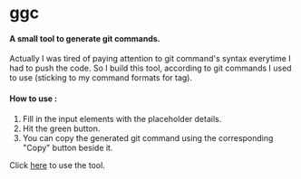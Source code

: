 # ggc
#### A small tool to generate git commands.

Actually I was tired of paying attention to git command's syntax everytime I had to push the code. So I build this tool, according to git commands I used to use (sticking to my command formats for tag).

#### How to use : 
1. Fill in the input elements with the placeholder details.
2. Hit the green button.
3. You can copy the generated git command using the corresponding "Copy" button beside it.

Click [here](https://rathiankush123.github.io/ggc/) to use the tool.
